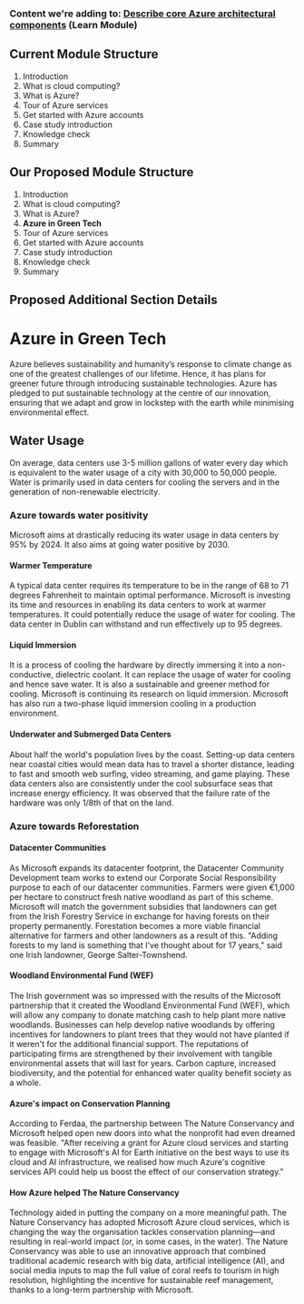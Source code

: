 ### Content we're adding to: [Describe core Azure architectural components](https://docs.microsoft.com/en-us/learn/modules/azure-architecture-fundamentals/) (Learn Module)

## Current Module Structure
1. Introduction
2. What is cloud computing?
3. What is Azure?
4. Tour of Azure services
5. Get started with Azure accounts
6. Case study introduction
7. Knowledge check
8. Summary

## Our Proposed Module Structure
1. Introduction
2. What is cloud computing?
3. What is Azure?
4. **Azure in Green Tech**
5. Tour of Azure services
6. Get started with Azure accounts
7. Case study introduction
8. Knowledge check
9. Summary

## Proposed Additional Section Details 
# Azure in Green Tech
Azure believes sustainability and humanity’s response to climate change as one of the greatest challenges of our lifetime. Hence, it has plans for greener future through introducing sustainable technologies. Azure has pledged to put sustainable technology at the centre of our innovation, ensuring that we adapt and grow in lockstep with the earth while minimising environmental effect.
## Water Usage

On average, data centers use 3-5 million gallons of water every day which is equivalent to the water usage of a city with 30,000 to 50,000 people. Water is primarily used in data centers for cooling the servers and in the generation of non-renewable electricity.

### Azure towards water positivity

Microsoft aims at drastically reducing its water usage in data centers by 95% by 2024. It also aims at going water positive by 2030.

#### Warmer Temperature

A typical data center requires its temperature to be in the range of 68 to 71 degrees Fahrenheit to maintain optimal performance. Microsoft is investing its time and resources in enabling its data centers to work at warmer temperatures. It could potentially reduce the usage of water for cooling. The data center in Dublin can withstand and run effectively up to 95 degrees.

#### Liquid Immersion

It is a process of cooling the hardware by directly immersing it into a non-conductive, dielectric coolant. It can replace the usage of water for cooling and hence save water. It is also a sustainable and greener method for cooling. Microsoft is continuing its research on liquid immersion. Microsoft has also run a two-phase liquid immersion cooling in a production environment.

#### Underwater and Submerged Data Centers

About half the world's population lives by the coast. Setting-up data centers near coastal cities would mean data has to travel a shorter distance, leading to fast and smooth web surfing, video streaming, and game playing. These data centers also are consistently under the cool subsurface seas that increase energy efficiency. It was observed that the failure rate of the hardware was only 1/8th of that on the land.


### Azure towards Reforestation

#### Datacenter Communities

As Microsoft expands its datacenter footprint, the Datacenter Community Development team works to extend our Corporate Social Responsibility purpose to each of our datacenter communities. Farmers were given €1,000 per hectare to construct fresh native woodland as part of this scheme. Microsoft will match the government subsidies that landowners can get from the Irish Forestry Service in exchange for having forests on their property permanently. Forestation becomes a more viable financial alternative for farmers and other landowners as a result of this. "Adding forests to my land is something that I've thought about for 17 years," said one Irish landowner, George Salter-Townshend.

#### Woodland Environmental Fund (WEF)

The Irish government was so impressed with the results of the Microsoft partnership that it created the Woodland Environmental Fund (WEF), which will allow any company to donate matching cash to help plant more native woodlands. Businesses can help develop native woodlands by offering incentives for landowners to plant trees that they would not have planted if it weren't for the additional financial support. The reputations of participating firms are strengthened by their involvement with tangible environmental assets that will last for years. Carbon capture, increased biodiversity, and the potential for enhanced water quality benefit society as a whole.

#### Azure's impact on Conservation Planning

According to Ferdaa, the partnership between The Nature Conservancy and Microsoft helped open new doors into what the nonprofit had even dreamed was feasible. "After receiving a grant for Azure cloud services and starting to engage with Microsoft's AI for Earth initiative on the best ways to use its cloud and AI infrastructure, we realised how much Azure's cognitive services API could help us boost the effect of our conservation strategy."

#### How Azure helped The Nature Conservancy

Technology aided in putting the company on a more meaningful path. The Nature Conservancy has adopted Microsoft Azure cloud services, which is changing the way the organisation tackles conservation planning—and resulting in real-world impact (or, in some cases, in the water). The Nature Conservancy was able to use an innovative approach that combined traditional academic research with big data, artificial intelligence (AI), and social media inputs to map the full value of coral reefs to tourism in high resolution, highlighting the incentive for sustainable reef management, thanks to a long-term partnership with Microsoft.
